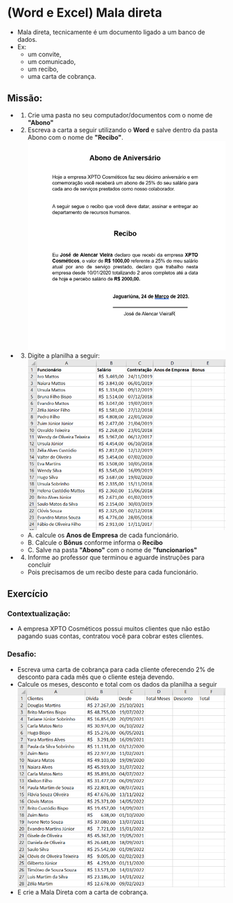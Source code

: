 # (Word e Excel) Mala direta

- Mala direta, tecnicamente é um documento ligado a um banco de dados.
- Ex:
    - um convite,
    - um comunicado,
    - um recibo,
    - uma carta de cobrança.
## Missão:
- 1. Crie uma pasta no seu computador/documentos com o nome de **"Abono"**
- 2. Escreva a carta a seguir utilizando o **Word** e salve dentro da pasta Abono com o nome de **"Recibo"**.
![recibo](recibo.png)
- 3. Digite a planilha a seguir:
    ![planilha](funcionarios.png)
    - A. calcule os **Anos de Empresa** de cada funcionário.
    - B. Calcule o **Bônus** conforme informa o **Recibo**
    - C. Salve na pasta **"Abono"** com o nome de **"funcionarios"**
- 4. Informe ao professor que terminou e aguarde instruções para concluir
    - Pois precisamos de um recibo deste para cada funcionário.

## Exercício

### Contextualização:
- A empresa XPTO Cosméticos possui muitos clientes que não estão pagando suas contas, contratou você para cobrar estes clientes.

### Desafio:
- Escreva uma carta de cobrança para cada cliente oferecendo 2% de desconto para cada mês que o cliente esteja devendo.
- Calcule os meses, desconto e total com os dados da planilha a seguir
![planilha](devedores.png)
- E crie a Mala Direta com a carta de cobrança.